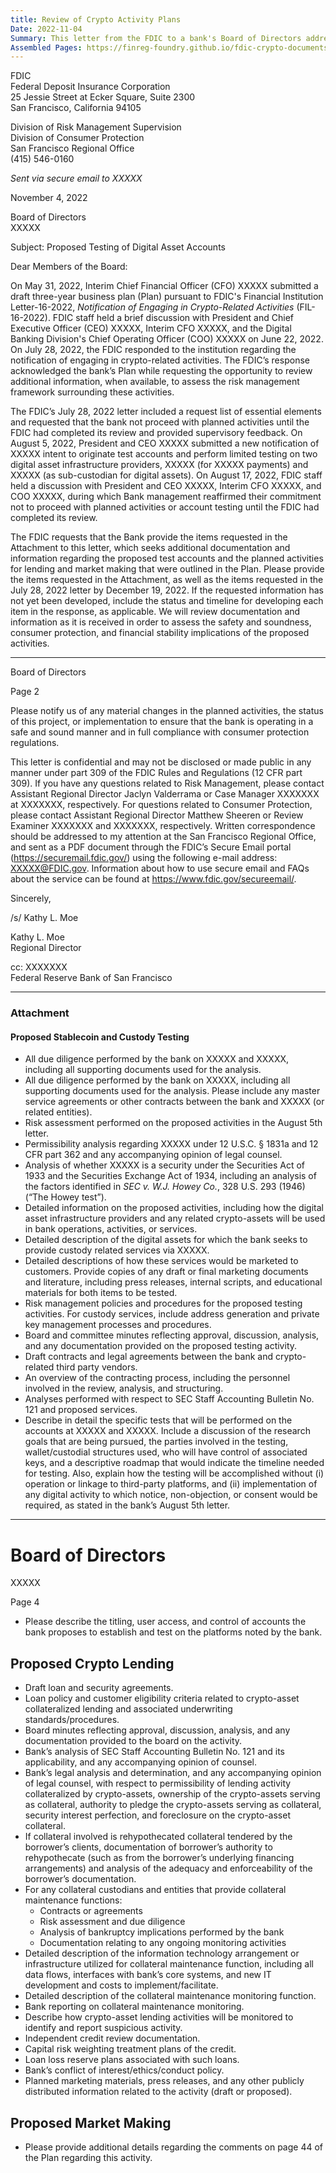 ```yaml
---
title: Review of Crypto Activity Plans
Date: 2022-11-04
Summary: This letter from the FDIC to a bank's Board of Directors addresses the bank's proposed testing of digital asset accounts. The FDIC acknowledges the bank's three-year business plan submitted in response to FIL-16-2022 and subsequent notification of intent to test accounts with two digital asset infrastructure providers. The letter requests extensive additional documentation and information regarding the proposed test accounts for stablecoin and custody services, crypto lending, and market making activities. The FDIC's information requests cover due diligence on vendors, risk assessments, permissibility analyses, legal opinions on whether certain assets are securities, detailed descriptions of proposed activities, board minutes, draft contracts, compliance with SEC Staff Accounting Bulletin No. 121, and specific testing protocols. The FDIC reminds the bank not to proceed with planned activities until the FDIC completes its review and provides supervisory feedback. (AI-generated)
Assembled Pages: https://finreg-foundry.github.io/fdic-crypto-documents//assets/assembled_pages/pause_letter_2022-11-04.pdf
---
```

FDIC  
Federal Deposit Insurance Corporation  
25 Jessie Street at Ecker Square, Suite 2300  
San Francisco, California 94105  

Division of Risk Management Supervision  
Division of Consumer Protection  
San Francisco Regional Office  
(415) 546-0160  

*Sent via secure email to XXXXX*

November 4, 2022  

Board of Directors  
XXXXX  

Subject: Proposed Testing of Digital Asset Accounts

Dear Members of the Board:

On May 31, 2022, Interim Chief Financial Officer (CFO) XXXXX submitted a draft three-year business plan (Plan) pursuant to FDIC's Financial Institution Letter-16-2022, *Notification of Engaging in Crypto-Related Activities* (FIL-16-2022). FDIC staff held a brief discussion with President and Chief Executive Officer (CEO) XXXXX, Interim CFO XXXXX, and the Digital Banking Division's Chief Operating Officer (COO) XXXXX on June 22, 2022. On July 28, 2022, the FDIC responded to the institution regarding the notification of engaging in crypto-related activities. The FDIC’s response acknowledged the bank’s Plan while requesting the opportunity to review additional information, when available, to assess the risk management framework surrounding these activities.

The FDIC’s July 28, 2022 letter included a request list of essential elements and requested that the bank not proceed with planned activities until the FDIC had completed its review and provided supervisory feedback. On August 5, 2022, President and CEO XXXXX submitted a new notification of XXXXX intent to originate test accounts and perform limited testing on two digital asset infrastructure providers, XXXXX (for XXXXX payments) and XXXXX (as sub-custodian for digital assets). On August 17, 2022, FDIC staff held a discussion with President and CEO XXXXX, Interim CFO XXXXX, and COO XXXXX, during which Bank management reaffirmed their commitment not to proceed with planned activities or account testing until the FDIC had completed its review.

The FDIC requests that the Bank provide the items requested in the Attachment to this letter, which seeks additional documentation and information regarding the proposed test accounts and the planned activities for lending and market making that were outlined in the Plan. Please provide the items requested in the Attachment, as well as the items requested in the July 28, 2022 letter by December 19, 2022. If the requested information has not yet been developed, include the status and timeline for developing each item in the response, as applicable. We will review documentation and information as it is received in order to assess the safety and soundness, consumer protection, and financial stability implications of the proposed activities.

---

Board of Directors

Page 2

Please notify us of any material changes in the planned activities, the status of this project, or implementation to ensure that the bank is operating in a safe and sound manner and in full compliance with consumer protection regulations.

This letter is confidential and may not be disclosed or made public in any manner under part 309 of the FDIC Rules and Regulations (12 CFR part 309). If you have any questions related to Risk Management, please contact Assistant Regional Director Jaclyn Valderrama or Case Manager XXXXXXX at XXXXXXX, respectively. For questions related to Consumer Protection, please contact Assistant Regional Director Matthew Sheeren or Review Examiner XXXXXXX and XXXXXXX, respectively. Written correspondence should be addressed to my attention at the San Francisco Regional Office, and sent as a PDF document through the FDIC’s Secure Email portal (https://securemail.fdic.gov/) using the following e-mail address: XXXXX@FDIC.gov. Information about how to use secure email and FAQs about the service can be found at https://www.fdic.gov/secureemail/.

Sincerely,

/s/ Kathy L. Moe

Kathy L. Moe  
Regional Director

cc: XXXXXXX  
Federal Reserve Bank of San Francisco

---

### Attachment

#### Proposed Stablecoin and Custody Testing

- All due diligence performed by the bank on XXXXX and XXXXX, including all supporting documents used for the analysis.
- All due diligence performed by the bank on XXXXX, including all supporting documents used for the analysis. Please include any master service agreements or other contracts between the bank and XXXXX (or related entities).
- Risk assessment performed on the proposed activities in the August 5th letter.
- Permissibility analysis regarding XXXXX under 12 U.S.C. § 1831a and 12 CFR part 362 and any accompanying opinion of legal counsel.
- Analysis of whether XXXXX is a security under the Securities Act of 1933 and the Securities Exchange Act of 1934, including an analysis of the factors identified in *SEC v. W.J. Howey Co.*, 328 U.S. 293 (1946) (“The Howey test”).
- Detailed information on the proposed activities, including how the digital asset infrastructure providers and any related crypto-assets will be used in bank operations, activities, or services.
- Detailed description of the digital assets for which the bank seeks to provide custody related services via XXXXX.
- Detailed descriptions of how these services would be marketed to customers. Provide copies of any draft or final marketing documents and literature, including press releases, internal scripts, and educational materials for both items to be tested.
- Risk management policies and procedures for the proposed testing activities. For custody services, include address generation and private key management processes and procedures.
- Board and committee minutes reflecting approval, discussion, analysis, and any documentation provided on the proposed testing activity.
- Draft contracts and legal agreements between the bank and crypto-related third party vendors.
- An overview of the contracting process, including the personnel involved in the review, analysis, and structuring.
- Analyses performed with respect to SEC Staff Accounting Bulletin No. 121 and proposed services.
- Describe in detail the specific tests that will be performed on the accounts at XXXXX and XXXXX. Include a discussion of the research goals that are being pursued, the parties involved in the testing, wallet/custodial structures used, who will have control of associated keys, and a descriptive roadmap that would indicate the timeline needed for testing. Also, explain how the testing will be accomplished without (i) operation or linkage to third-party platforms, and (ii) implementation of any digital activity to which notice, non-objection, or consent would be required, as stated in the bank’s August 5th letter.

---

# Board of Directors

XXXXX

Page 4

- Please describe the titling, user access, and control of accounts the bank proposes to establish and test on the platforms noted by the bank.

## Proposed Crypto Lending

- Draft loan and security agreements.
- Loan policy and customer eligibility criteria related to crypto-asset collateralized lending and associated underwriting standards/procedures.
- Board minutes reflecting approval, discussion, analysis, and any documentation provided to the board on the activity.
- Bank’s analysis of SEC Staff Accounting Bulletin No. 121 and its applicability, and any accompanying opinion of counsel.
- Bank’s legal analysis and determination, and any accompanying opinion of legal counsel, with respect to permissibility of lending activity collateralized by crypto-assets, ownership of the crypto-assets serving as collateral, authority to pledge the crypto-assets serving as collateral, security interest perfection, and foreclosure on the crypto-asset collateral.
- If collateral involved is rehypothecated collateral tendered by the borrower’s clients, documentation of borrower’s authority to rehypothecate (such as from the borrower’s underlying financing arrangements) and analysis of the adequacy and enforceability of the borrower’s documentation.
- For any collateral custodians and entities that provide collateral maintenance functions:
  - Contracts or agreements
  - Risk assessment and due diligence
  - Analysis of bankruptcy implications performed by the bank
  - Documentation relating to any ongoing monitoring activities
- Detailed description of the information technology arrangement or infrastructure utilized for collateral maintenance function, including all data flows, interfaces with bank’s core systems, and new IT development and costs to implement/facilitate.
- Detailed description of the collateral maintenance monitoring function.
- Bank reporting on collateral maintenance monitoring.
- Describe how crypto-asset lending activities will be monitored to identify and report suspicious activity.
- Independent credit review documentation.
- Capital risk weighting treatment plans of the credit.
- Loan loss reserve plans associated with such loans.
- Bank’s conflict of interest/ethics/conduct policy.
- Planned marketing materials, press releases, and any other publicly distributed information related to the activity (draft or proposed).

## Proposed Market Making

- Please provide additional details regarding the comments on page 44 of the Plan regarding this activity.